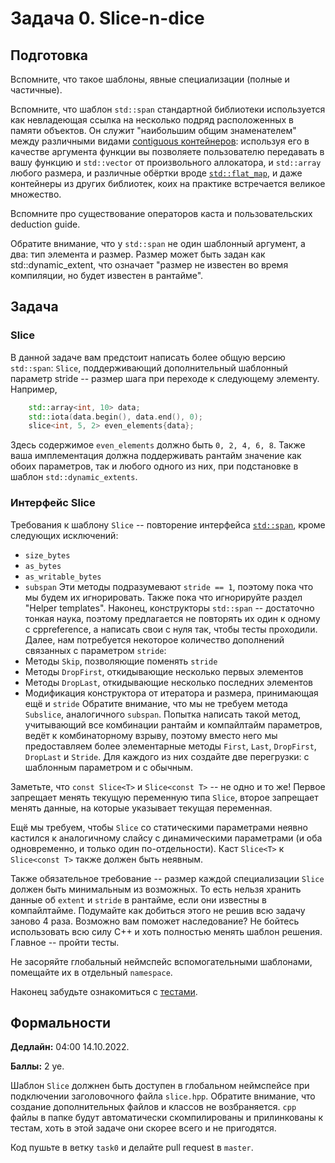 Задача 0. Slice-n-dice
========================

## Подготовка

Вспомните, что такое шаблоны, явные специализации (полные и частичные).

Вспомните, что шаблон `std::span` стандартной библиотеки используется как невладеющая ссылка на несколько подряд расположенных в памяти объектов. Он служит "наибольшим общим знаменателем" между различными видами [contiguous контейнеров](https://en.cppreference.com/w/cpp/named_req/ContiguousContainer): используя его в качестве аргумента функции вы позволяете пользователю передавать в вашу функцию и `std::vector` от произвольного аллокатора, и `std::array` любого размера, и различные обёртки вроде [`std::flat_map`](https://en.cppreference.com/w/cpp/header/flat_map), и даже контейнеры из других библиотек, коих на практике встречается великое множество.

Вспомните про существование операторов каста и пользовательских deduction guide.

Обратите внимание, что у `std::span` не один шаблонный аргумент, а два: тип элемента и размер. Размер может быть задан как std::dynamic_extent, что означает "размер не известен во время компиляции, но будет известен в рантайме".

## Задача

### Slice

В данной задаче вам предстоит написать более общую версию `std::span`: `Slice`, поддерживающий дополнительный шаблонный параметр stride -- размер шага при переходе к следующему элементу. Например,
```c++
    std::array<int, 10> data;
    std::iota(data.begin(), data.end(), 0);
    slice<int, 5, 2> even_elements{data};
```
Здесь содержимое `even_elements` должно быть `0, 2, 4, 6, 8`. Также ваша имплементация должна поддерживать рантайм значение как обоих параметров, так и любого одного из них, при подстановке в шаблон `std::dynamic_extents`.

### Интерфейс Slice

Требования к шаблону `Slice` -- повторение интерфейса [`std::span`](https://en.cppreference.com/w/cpp/container/span), кроме следующих исключений:
* `size_bytes`
* `as_bytes`
* `as_writable_bytes`
* `subspan`
Эти методы подразумевают `stride == 1`, поэтому пока что мы будем их игнорировать. Также пока что игнорируйте раздел "Helper templates". Наконец, конструкторы `std::span` -- достаточно тонкая наука, поэтому предлагается не повторять их один к одному с cppreference, а написать свои с нуля так, чтобы тесты проходили.
Далее, нам потребуется некоторое количество дополнений связанных с параметром `stride`:
* Методы `Skip`, позволяющие поменять `stride`
* Методы `DropFirst`, откидывающие несколько первых элементов
* Методы `DropLast`, откидывающие несколько последних элементов
* Модификация конструктора от итератора и размера, принимающая ещё и `stride`
Обратите внимание, что мы не требуем метода `Subslice`, аналогичного `subspan`. Попытка написать такой метод, учитывающий все комбинации рантайм и компайлтайм параметров, ведёт к комбинаторному взрыву, поэтому вместо него мы предоставляем более элементарные методы `First`, `Last`, `DropFirst`, `DropLast` и `Stride`. Для каждого из них создайте две перегрузки: с шаблонным параметром и с обычным.

Заметьте, что `const Slice<T>` и `Slice<const T>` -- не одно и то же! Первое запрещает менять текущую переменную типа `Slice`, второе запрещает менять данные, на которые указывает текущая переменная.

Ещё мы требуем, чтобы `Slice` со статическими параметрами неявно кастился к аналогичному слайсу с динамическими параметрами (и оба одновременно, и только один по-отдельности). Каст `Slice<T>` к `Slice<const T>` также должен быть неявным.

Также обязательное требование -- размер каждой специализации `Slice` должен быть минимальным из возможных. То есть нельзя хранить данные об `extent` и `stride` в рантайме, если они известны в компайлтайме. Подумайте как добиться этого не решив всю задачу заново 4 раза. Возможно вам поможет наследование? Не бойтесь использовать всю силу C++ и хоть полностью менять шаблон решения. Главное -- пройти тесты.

Не засоряйте глобальный неймспейс вспомогательными шаблонами, помещайте их в отдельный `namespace`.

Наконец забудьте ознакомиться с [тестами](https://github.com/Mrkol/metaprogramming-course/blob/master/tests/task0).

## Формальности

**Дедлайн:** 04:00 14.10.2022.

**Баллы:** 2 уе.

Шаблон `Slice` должнен быть доступен в глобальном неймспейсе при подключении заголовочного файла `slice.hpp`. Обратите внимание, что создание дополнительных файлов и классов не возбраняется. `cpp` файлы в папке будут автоматически скомпилированы и прилинкованы к тестам, хоть в этой задаче они скорее всего и не пригодятся.

Код пушьте в ветку `task0` и делайте pull request в `master`.
